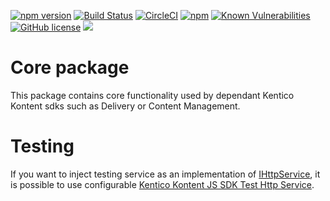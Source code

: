 
[![npm version](https://badge.fury.io/js/%40kentico%2Fkontent-core.svg)](https://badge.fury.io/js/%40kentico%2Fkontent-core)
[![Build Status](https://api.travis-ci.com/Kentico/kontent-core-js.svg?branch=master)](https://travis-ci.com/Kentico/kontent-core-js)
[![CircleCI](https://circleci.com/gh/Kentico/kontent-core-js/tree/master.svg?style=svg)](https://circleci.com/gh/Kentico/kontent-core-js/tree/master)
[![npm](https://img.shields.io/npm/dt/@kentico/kontent-core.svg)](https://www.npmjs.com/package/@kentico/kontent-core)
[![Known Vulnerabilities](https://snyk.io/test/github/Kentico/kontent-core-js/badge.svg)](https://snyk.io/test/github/kentico/kontent-core-js)
[![GitHub license](https://img.shields.io/github/license/Kentico/kontent-core-js.svg)](https://github.com/Kentico/kontent-core-js)
[![](https://data.jsdelivr.com/v1/package/npm/@kentico/kontent-core/badge)](https://www.jsdelivr.com/package/npm/@kentico/kontent-core)


# Core package

This package contains core functionality used by dependant Kentico Kontent sdks such as Delivery or Content Management.

# Testing

If you want to inject testing service as an implementation of [IHttpService](lib/http/ihttp.service.ts), it is possible to use configurable [Kentico Kontent JS SDK Test Http Service](https://www.npmjs.com/package/kentico-kontent-js-sdk-test-http-service).



